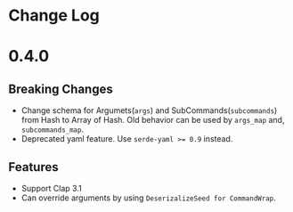 # Change Log

# 0.4.0

## Breaking Changes

- Change schema for Argumets(`args`) and SubCommands(`subcommands`) from Hash to Array of Hash. Old behavior can be used by `args_map` and, `subcommands_map`.
- Deprecated yaml feature. Use `serde-yaml >= 0.9` instead.

## Features

- Support Clap 3.1
- Can override arguments by using `DeserizalizeSeed for CommandWrap`.
